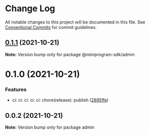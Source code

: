 # Change Log

All notable changes to this project will be documented in this file.
See [Conventional Commits](https://conventionalcommits.org) for commit guidelines.

## [0.1.1](https://github.com/hu-qi/miniprogram/compare/@miniprogram-sdk/admin@0.1.0...@miniprogram-sdk/admin@0.1.1) (2021-10-21)

**Note:** Version bump only for package @miniprogram-sdk/admin





# 0.1.0 (2021-10-21)


### Features

* ci: ci: ci: ci: ci: chore(release): publish ([2895ffe](https://github.com/hu-qi/miniprogram/commit/2895ffe6e0f5e416a01e0f61c7660f643711425e))





## 0.0.2 (2021-10-21)

**Note:** Version bump only for package admin
